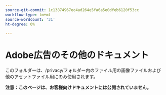 ```yaml
---
source-git-commit: 1c13874967ec4ad264e5fa6a5e0dfeb6120f53cc
workflow-type: tm+mt
source-wordcount: '31'
ht-degree: 0%

---
```

# Adobe広告のその他のドキュメント

このフォルダーは、/privacy/フォルダー内のファイル用の画像ファイルおよび他のアセットファイル用にのみ使用されます。

**注意：このページは、お客様向けドキュメントには公開されていません。**
